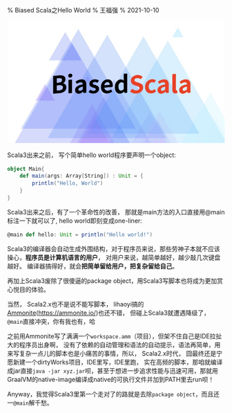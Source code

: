 % Biased Scala之Hello World
% 王福强
% 2021-10-10

![](images/cover.jpg)

Scala3出来之前， 写个简单hello world程序要声明一个object:

```scala
object Main{
    def main(args: Array[String]) : Unit = {
        println("Hello, World")
    }
}
```


Scala3出来之后，有了一个革命性的改善， 那就是main方法的入口直接用@main标注一下就可以了, hello world即刻变成one-liner:

```scala
@main def hello: Unit = println("Hello world!")
```

Scala3的编译器会自动生成外围结构，对于程序员来说，那些劳神子本就不应该操心，**程序员是计算机语言的用户**， 对用户来说，越简单越好，越少敲几次键盘越好。 编译器搞得好，就会**把简单留给用户，把复杂留给自己**。


再加上Scala3废除了很傻逼的package object，用Scala3写脚本也将成为更加赏心悦目的体验。



当然， Scala2.x也不是说不能写脚本， lihaoyi搞的[Ammonite](https://ammonite.io/)(https://ammonite.io/)也还不错， 但碰上Scala3就遭遇降级了，`@main`直接冲突，你有我也有，哈



之前用Ammonite写了满满一个`workspace.amm`（项目），但架不住自己是IDE拉扯大的程序员出身啊， 没有了依赖的自动管理和语法的自动提示，语法再简单，用来写复杂一点儿的脚本也是小痛苦的事情，所以， Scala2.x时代， 囧最终还是宁愿新建一个dirtyWorks项目，IDE里写，IDE里跑， 实在高频的脚本，那咱就编译成jar直接`java -jar xyz.jar`呗，甚至于想进一步追求性能与迅速可用，那就用GraalVM的native-image编译成native的可执行文件并加到PATH里去run呗！


Anyway，我觉得Scala3里第一个走对了的路就是去除`package object`，而且还一`@main`解千愁。

